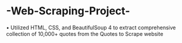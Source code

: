 # -Web-Scraping-Project-
• Utilized HTML, CSS, and BeautifulSoup 4 to extract comprehensive collection of 10,000+ quotes from the Quotes to Scrape website
